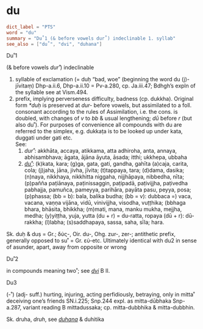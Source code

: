 # du

``` toml
dict_label = "PTS"
word = "du"
summary = "Du˚1 (& before vowels dur˚) indeclinable 1. syllab"
see_also = ["du˚", "dvi", "duhana"]
```

Du˚1

(& before vowels *dur˚*) indeclinable

1. syllable of exclamation (= duḥ “bad, woe” (beginning the word du (j)\-jīvitaṃ) Dhp\-a.ii.6, Dhp\-a.ii.10 = Pv\-a.280, cp. Ja.iii.47; Bdhgh’s expln of the syllable see at Vism.494.
2. prefix, implying perverseness difficulty, badness (cp. dukkha). Original form *\*duḥ* is preserved at *dur\-* before vowels, but assimilated to a foll. consonant according to the rules of Assimilation, i.e. the cons. is doubled, with changes of *v* to *bb* & usual lengthening; *dū* before *r* (but also du˚). For purposes of convenience all compounds with du are referred to the simplex, e.g. dukkaṭa is to be looked up under kata, duggati under gati etc.  
   See:
   1. *dur˚*: akkhāta, accaya, atikkama, atta adhiroha, anta, annaya, abhisambhava; āgata, ājāna āyuta, āsada; itthi; ukkhepa, ubbaha
   2. *[du˚](du˚.md)*: (k)kata, kara; (g)ga, gata, gati, gandha, gahīta (a)caja, carita, cola; (j)jaha, jāna, jivha, jīvita; (t)tappaya, tara; (d)dama, dasika; (n)naya, nikkhaya, nikkhitta niggaha, nijjhāpaya, nibbedha, nīta; (p)pañña paṭiānaya, paṭinissaggin, paṭipadā, paṭivijjha, paṭivedha pabhajja, pamuñca, pameyya, parihāra, payāta pasu, peyya, posa; (p)phassa; (bb = b): bala, balika budha; (bb = v): dubbaca =) vaca, vacana, vaṇṇa vijāna, vidū, vinivijjha, visodha, vuṭṭhika; (bbhaga bhara, bhāsita, bhikkha; (m)mati, mana, manku mukha, mejjha, medha; (y)yiṭṭha, yuja, yutta (du \+ r) = du\-ratta, ropaya (dū \+ r): dū\-rakkha; (l)labha; (s)saddhapaya, sassa, saha, sīla; hara.

Sk. duḥ & duṣ = Gr.; δύς\-, Oir. du\-, Ohg. zur\-, zer\-; antithetic prefix, generally opposed to su˚ = Gr. εὐ\-etc. Ultimately identical with du2 in sense of asunder, apart, away from opposite or wrong

Du˚2

in compounds meaning two˚; see *[dvi](dvi.md)* B II.

Du3

(\-˚) (adj\- suff.) hurting, injuring, acting perfidiously, betraying, only in mitta˚ deceiving one’s friends SN.i.225; Snp.244 expl. as mitta\-dūbhaka Snp\-a.287, variant reading B mittadussaka; cp. mitta\-dubbhika & mitta\-dubbhin.

Sk. druha, *druh*, see *[duhana](duhana.md)* & duhitika

